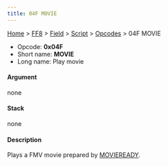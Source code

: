 ```yaml
---
title: 04F MOVIE
---
```


[Home](Main%20Page.md) > [FF8](FF8.md) > [Field](FF8/Field.md) > [Script](FF8/Field/Script.md) > [Opcodes](FF8/Field/Script/Opcodes.md) > 04F MOVIE

-   Opcode: **0x04F**
-   Short name: **MOVIE**
-   Long name: Play movie

#### Argument

none

#### Stack

none

#### Description

Plays a FMV movie prepared by [MOVIEREADY][].

  [MOVIEREADY]: 0A3%20MOVIEREADY.md "wikilink"
